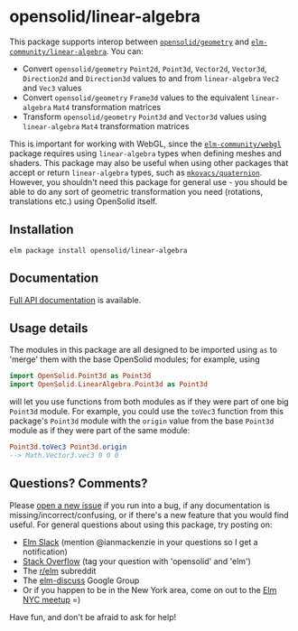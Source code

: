 # opensolid/linear-algebra

This package supports interop between [`opensolid/geometry`](http://package.elm-lang.org/packages/opensolid/geometry/latest)
and [`elm-community/linear-algebra`](http://package.elm-lang.org/packages/elm-community/linear-algebra/latest).
You can:

  - Convert `opensolid/geometry` `Point2d`, `Point3d`, `Vector2d`, `Vector3d`,
    `Direction2d` and `Direction3d` values to and from `linear-algebra` `Vec2`
    and `Vec3` values
  - Convert `opensolid/geometry` `Frame3d` values to the equivalent
    `linear-algebra` `Mat4` transformation matrices
  - Transform `opensolid/geometry` `Point3d` and `Vector3d` values using
    `linear-algebra` `Mat4` transformation matrices

This is important for working with WebGL, since the [`elm-community/webgl`](http://package.elm-lang.org/packages/elm-community/webgl/latest)
package requires using `linear-algebra` types when defining meshes and shaders.
This package may also be useful when using other packages that accept or return
`linear-algebra` types, such as [`mkovacs/quaternion`](http://package.elm-lang.org/packages/mkovacs/quaternion/latest).
However, you shouldn't need this package for general use - you should be able to
do any sort of geometric transformation you need (rotations, translations etc.)
using OpenSolid itself.

## Installation

```
elm package install opensolid/linear-algebra
```

## Documentation

[Full API documentation](http://package.elm-lang.org/packages/opensolid/linear-algebra/1.0.1)
is available.

## Usage details

The modules in this package are all designed to be imported using `as` to
'merge' them with the base OpenSolid modules; for example, using

```elm
import OpenSolid.Point3d as Point3d
import OpenSolid.LinearAlgebra.Point3d as Point3d
```

will let you use functions from both modules as if they were part of one big
`Point3d` module. For example, you could use the `toVec3` function from this
package's `Point3d` module with the `origin` value from the base `Point3d`
module as if they were part of the same module:

```elm
Point3d.toVec3 Point3d.origin
--> Math.Vector3.vec3 0 0 0
```

## Questions? Comments?

Please [open a new issue](https://github.com/opensolid/linear-algebra/issues) if
you run into a bug, if any documentation is missing/incorrect/confusing, or if
there's a new feature that you would find useful. For general questions about
using this package, try posting on:

  - [Elm Slack](http://elmlang.herokuapp.com/) (mention @ianmackenzie in your
    questions so I get a notification)
  - [Stack Overflow](https://stackoverflow.com/questions/ask?tags=opensolid+elm)
    (tag your question with 'opensolid' and 'elm')
  - The [r/elm](https://reddit.com/r/elm) subreddit
  - The [elm-discuss](https://groups.google.com/forum/#!forum/elm-discuss)
    Google Group
  - Or if you happen to be in the New York area, come on out to the
    [Elm NYC meetup](https://www.meetup.com/Elm-NYC/) =)

Have fun, and don't be afraid to ask for help!
